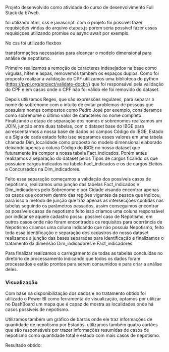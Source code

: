 Projeto desenvolvido como atividade do curso de desenvolvimento Full Stack da b7web.

foi utilizado html, css e javascript. com o projeto foi possivel fazer requisições vindas do arquivo etapas.js porem seria possivel fazer essas requisiçoes utilizando promise ou async await por exemplo.

No css foi utilizado flexbox

transformações necessárias para alcançar o modelo dimensional para análise de nepotismo.

Primeiro realizamos a remoção de caracteres indesejados na base como virgulas, hífen e aspas, removemos também os espaços duplos. Como foi proposto realizar a validação do CPF utilizamos uma biblioteca do python (https://pypi.org/project/validate-docbr/) que foi responsável pela validação do CPF e em casos onde o CPF não foi válido ele foi removido do dataset.

Depois utilizamos Regex, que são expressões regulares, para separar o nome do sobrenome com o intuito de evitar problemas de pessoas que possuíam nomes compostos como Pedro José por exemplo, consideramos como sobrenome o último valor de caracteres no nome completo. Finalizando a etapa de separação dos nomes e sobrenomes realizamos um JOIN, junção entre duas tabelas, com o dataset base do IBGE para acrescentarmos a nossa base de dados os campos Código do IBGE, Estado e a Sigla de cada estado feito isso separamos esses valores em uma tabela chamada Dim_localidade como proposto no modelo dimensional elaborado deixando apenas a coluna Código do IBGE no nosso dataset que futuramente irá compor a nossa tabela Fact_indicados. Porém antes realizamos a separação do dataset pelos Tipos de cargos ficando os que possuíam cargos indicados na tabela Fact_indicados e os de cargos Eleitos e Concursados na Dim_indicadores.

Feito essa separação começamos a validação dos possíveis casos de nepotismo, realizamos uma junção das tabelas Fact_indicados e Dim_indicadores pelo Sobrenome e por Cidade visando encontrar apenas os casos que ocorrem dentro das regiões vigentes da pessoa que indicou, para isso o método de junção que traz apenas as intersecções contidas nas tabelas seguindo os parâmetros passados, assim conseguimos encontrar os possíveis casos de nepotismo feito isso criamos uma coluna responsável por indicar se aquele cadastro possui possível caso de Nepotismo, em outros casos onde não foram encontrados os requisitos para ocorrência de Nepotismo criamos uma coluna indicando que não possuía Nepotismo, feito toda essa identificação e separação dos cadastros do nosso dataset realizamos a junção das bases separadas para identificação e finalizamos o tratamento da dimensão Dim_indicadores e Fact_indicadores. 

Para finalizar realizamos o carregamento de todas as tabelas concluídas no diretório de processamento indicando que todos os dados foram processados e estão prontos para serem consumidos e para criar a análise deles.

### Visualização 

Com base na disponibilização dos dados e no tratamento obtido foi utilizado o Power BI como ferramenta de visualização, optamos por utilizar no DashBoard um mapa que é capaz de mostra as localidades onde há casos possíveis de nepotismo.

Utilizamos também um gráfico de barras onde ele traz informações de quantidade de nepotismo por Estados, utilizamos também quatro cartões que são responsáveis por trazer informações resumidas de casos de nepotismo como quantidade total e estado com mais casos de nepotismo.

Resultado obtido: 




